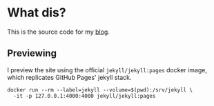 # What dis?

This is the source code for my [blog](https://allysonjulian.com/).


## Previewing

I preview the site using the official `jekyll/jekyll:pages` docker image, which replicates GitHub Pages' jekyll stack.

```
docker run --rm --label=jekyll --volume=$(pwd):/srv/jekyll \
  -it -p 127.0.0.1:4000:4000 jekyll/jekyll:pages
```
